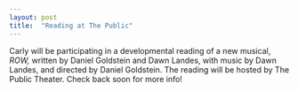 ```yaml
---
layout: post
title:  "Reading at The Public"
---
```


Carly will be participating in a developmental reading of a new musical, _ROW,_ written by Daniel Goldstein and Dawn Landes, with music by Dawn Landes, and directed by Daniel Goldstein.  The reading will be hosted by The Public Theater.  Check back soon for more info!